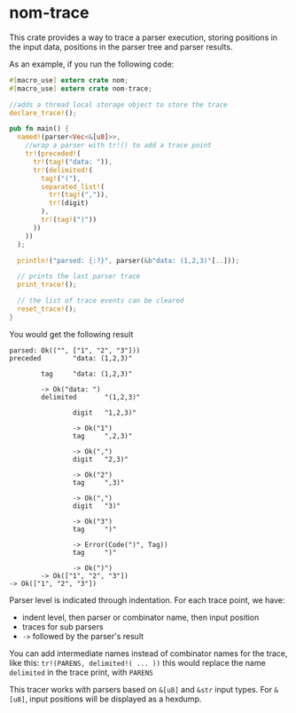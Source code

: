 # nom-trace

This crate provides a way to trace a parser execution,
storing positions in the input data, positions in the parser
tree and parser results.

As an example, if you run the following code:

```rust
#[macro_use] extern crate nom;
#[macro_use] extern crate nom-trace;

//adds a thread local storage object to store the trace
declare_trace!();

pub fn main() {
  named!(parser<Vec<&[u8]>>,
    //wrap a parser with tr!() to add a trace point
    tr!(preceded!(
      tr!(tag!("data: ")),
      tr!(delimited!(
        tag!("("),
        separated_list!(
          tr!(tag!(",")),
          tr!(digit)
        ),
        tr!(tag!(")"))
      ))
    ))
  );

  println!("parsed: {:?}", parser(&b"data: (1,2,3)"[..]));

  // prints the last parser trace
  print_trace!();

  // the list of trace events can be cleared
  reset_trace!();
}
```

You would get the following result
```
parsed: Ok(("", ["1", "2", "3"]))
preceded        "data: (1,2,3)"

        tag     "data: (1,2,3)"

        -> Ok("data: ")
        delimited       "(1,2,3)"

                digit   "1,2,3)"

                -> Ok("1")
                tag     ",2,3)"

                -> Ok(",")
                digit   "2,3)"

                -> Ok("2")
                tag     ",3)"

                -> Ok(",")
                digit   "3)"

                -> Ok("3")
                tag     ")"

                -> Error(Code(")", Tag))
                tag     ")"

                -> Ok(")")
        -> Ok(["1", "2", "3"])
-> Ok(["1", "2", "3"])
```

Parser level is indicated through indentation. For each trace point, we have:

- indent level, then parser or combinator name, then input position
- traces for sub parsers
- `->` followed by the parser's result

You can add intermediate names instead of combinator names for the trace,
like this: `tr!(PARENS, delimited!( ... ))`
this would replace the name `delimited` in the trace print, with `PARENS`

This tracer works with parsers based on `&[u8]` and `&str` input types.
For `&[u8]`, input positions will be displayed as a hexdump.
